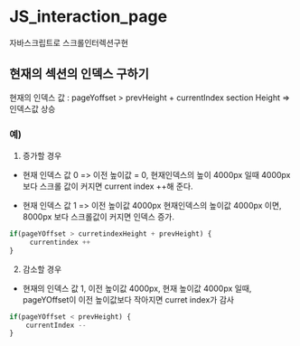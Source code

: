 # JS_interaction_page
 자바스크립트로 스크롤인터렉션구현

## 현재의 섹션의 인덱스 구하기

현재의 인덱스 값 :
pageYoffset > prevHeight + currentIndex section Height => 인덱스값 상승

### 예)
1. 증가할 경우

* 현재 인덱스 값 0 => 이전 높이값 = 0, 현재인덱스의 높이 4000px 일때 4000px 보다 스크롤 값이 커지면 current index ++해 준다.

* 현재 인덱스 값 1 => 이전 높이값 4000px 현재인덱스의 높이값 4000px 이면, 8000px 보다 스크롤값이 커지면 인덱스 증가.

```javascript
if(pageYOffset > curretindexHeight + prevHeight) {
     currentindex ++
}
 ```

2. 감소할 경우

*  현재의 인덱스 값 1, 이전 높이값 4000px, 현재 높이값 4000px 일때, pageYOffset이 이전 높이값보다 작아지면 curret index가 감사

```javascript
if(pageYOffset < prevHeight) {
    currentIndex --
}
```

